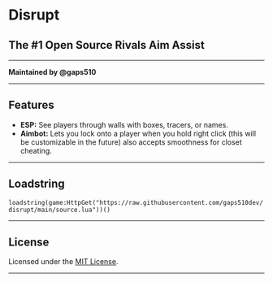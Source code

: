 # Disrupt

## The #1 Open Source Rivals Aim Assist

---

**Maintained by @gaps510** 

---

## Features

- **ESP:** See players through walls with boxes, tracers, or names.
- **Aimbot:** Lets you lock onto a player when you hold right click (this will be customizable in the future) also accepts smoothness for closet cheating.

---

## Loadstring

 `loadstring(game:HttpGet("https://raw.githubusercontent.com/gaps510dev/disrupt/main/source.lua"))()`

---
## License

Licensed under the [MIT License](LICENSE).

---

